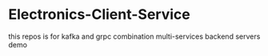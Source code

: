 # Electronics-Client-Service
this repos is for kafka and grpc combination multi-services backend servers demo
